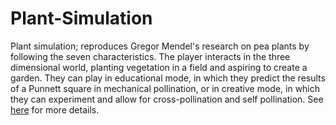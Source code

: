 # Plant-Simulation
Plant simulation; reproduces Gregor Mendel's research on pea plants by following the seven characteristics. The player interacts in the three dimensional world, planting vegetation in a field and aspiring to create a garden. They can play in educational mode, in which they predict the results of a Punnett square in mechanical pollination, or in creative mode, in which they can experiment and allow for cross-pollination and self pollination. See [here](https://github.com/users/html1101/projects/1) for more details.
